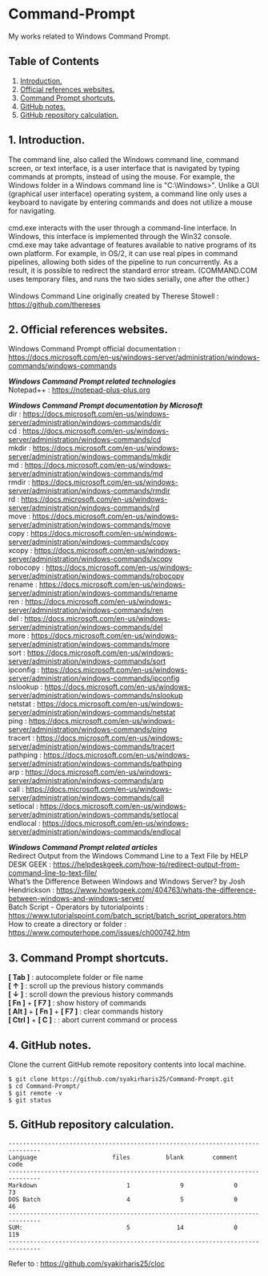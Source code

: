 # Command-Prompt
My works related to Windows Command Prompt.

## Table of Contents
1. [Introduction.](#introduction)
2. [Official references websites.](#references)
3. [Command Prompt shortcuts.](#shortcuts)
4. [GitHub notes.](#github)
5. [GitHub repository calculation.](#calculation)

<a name="introduction"></a>
## 1. Introduction.
The command line, also called the Windows command line, command screen, or text interface, is a user interface that is navigated by typing commands at prompts, instead of using the mouse. For example, the Windows folder in a Windows command line is "C:\Windows>". Unlike a GUI (graphical user interface) operating system, a command line only uses a keyboard to navigate by entering commands and does not utilize a mouse for navigating.
<br /><br />
cmd.exe interacts with the user through a command-line interface. In Windows, this interface is implemented through the Win32 console. cmd.exe may take advantage of features available to native programs of its own platform. For example, in OS/2, it can use real pipes in command pipelines, allowing both sides of the pipeline to run concurrently. As a result, it is possible to redirect the standard error stream. (COMMAND.COM uses temporary files, and runs the two sides serially, one after the other.)
<br /><br />
Windows Command Line originally created by Therese Stowell : https://github.com/thereses <br />

<a name="references"></a>
## 2. Official references websites. 
Windows Command Prompt official documentation : https://docs.microsoft.com/en-us/windows-server/administration/windows-commands/windows-commands <br />

**_Windows Command Prompt related technologies_** <br />
Notepad++ : https://notepad-plus-plus.org <br />

**_Windows Command Prompt documentation by Microsoft_** <br />
dir : https://docs.microsoft.com/en-us/windows-server/administration/windows-commands/dir <br />
cd : https://docs.microsoft.com/en-us/windows-server/administration/windows-commands/cd <br />
mkdir : https://docs.microsoft.com/en-us/windows-server/administration/windows-commands/mkdir <br />
md : https://docs.microsoft.com/en-us/windows-server/administration/windows-commands/md <br />
rmdir : https://docs.microsoft.com/en-us/windows-server/administration/windows-commands/rmdir <br />
rd : https://docs.microsoft.com/en-us/windows-server/administration/windows-commands/rd <br />
move : https://docs.microsoft.com/en-us/windows-server/administration/windows-commands/move <br />
copy : https://docs.microsoft.com/en-us/windows-server/administration/windows-commands/copy <br />
xcopy : https://docs.microsoft.com/en-us/windows-server/administration/windows-commands/xcopy <br />
robocopy : https://docs.microsoft.com/en-us/windows-server/administration/windows-commands/robocopy <br />
rename : https://docs.microsoft.com/en-us/windows-server/administration/windows-commands/rename <br />
ren : https://docs.microsoft.com/en-us/windows-server/administration/windows-commands/ren <br />
del : https://docs.microsoft.com/en-us/windows-server/administration/windows-commands/del <br />
more : https://docs.microsoft.com/en-us/windows-server/administration/windows-commands/more <br />
sort : https://docs.microsoft.com/en-us/windows-server/administration/windows-commands/sort <br />
ipconfig : https://docs.microsoft.com/en-us/windows-server/administration/windows-commands/ipconfig <br />
nslookup : https://docs.microsoft.com/en-us/windows-server/administration/windows-commands/nslookup <br />
netstat : https://docs.microsoft.com/en-us/windows-server/administration/windows-commands/netstat <br />
ping : https://docs.microsoft.com/en-us/windows-server/administration/windows-commands/ping <br />
tracert : https://docs.microsoft.com/en-us/windows-server/administration/windows-commands/tracert <br />
pathping : https://docs.microsoft.com/en-us/windows-server/administration/windows-commands/pathping <br />
arp : https://docs.microsoft.com/en-us/windows-server/administration/windows-commands/arp <br />
call : https://docs.microsoft.com/en-us/windows-server/administration/windows-commands/call <br />
setlocal : https://docs.microsoft.com/en-us/windows-server/administration/windows-commands/setlocal <br />
endlocal : https://docs.microsoft.com/en-us/windows-server/administration/windows-commands/endlocal <br />

**_Windows Command Prompt related articles_** <br />
Redirect Output from the Windows Command Line to a Text File by HELP DESK GEEK : https://helpdeskgeek.com/how-to/redirect-output-from-command-line-to-text-file/ <br />
What’s the Difference Between Windows and Windows Server? by Josh Hendrickson : https://www.howtogeek.com/404763/whats-the-difference-between-windows-and-windows-server/ <br />
Batch Script - Operators by tutorialpoints : https://www.tutorialspoint.com/batch_script/batch_script_operators.htm <br />
How to create a directory or folder : https://www.computerhope.com/issues/ch000742.htm <br />

<a name="shortcuts"></a>
## 3. Command Prompt shortcuts.
**[ Tab ]** : autocomplete folder or file name <br />
**[ ↑ ]** : scroll up the previous history commands <br />
**[ ↓ ]** : scroll down the previous history commands <br />
**[ Fn ]** + **[ F7 ]** : show history of commands <br />
**[ Alt ]** + **[ Fn ]** + **[ F7 ]** : clear commands history <br />
**[ Ctrl ]** + **[ C ]** : : abort current command or process <br />

<a name="github"></a>
## 4. GitHub notes.
Clone the current GitHub remote repository contents into local machine.
```
$ git clone https://github.com/syakirharis25/Command-Prompt.git
$ cd Command-Prompt/
$ git remote -v
$ git status
```

<a name="calculation"></a>
## 5. GitHub repository calculation.
```
-------------------------------------------------------------------------------
Language                     files          blank        comment           code
-------------------------------------------------------------------------------
Markdown                         1              9              0             73
DOS Batch                        4              5              0             46
-------------------------------------------------------------------------------
SUM:                             5             14              0            119
-------------------------------------------------------------------------------
```
Refer to : https://github.com/syakirharis25/cloc
